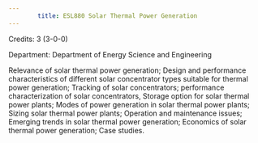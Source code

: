 ```yaml
---
        title: ESL880 Solar Thermal Power Generation
---
```

Credits: 3 (3-0-0)

Department: Department of Energy Science and Engineering

Relevance of solar thermal power generation; Design and performance characteristics of different solar concentrator types suitable for thermal power generation; Tracking of solar concentrators; performance characterization of solar concentrators, Storage option for solar thermal power plants; Modes of power generation in solar thermal power plants; Sizing solar thermal power plants; Operation and maintenance issues; Emerging trends in solar thermal power generation; Economics of solar thermal power generation; Case studies.